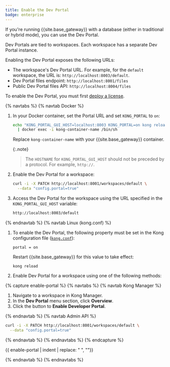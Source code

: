 ```yaml
---
title: Enable the Dev Portal
badge: enterprise
---
```


If you're running {{site.base_gateway}} with a database (either in traditional
or hybrid mode), you can use the Dev Portal.

Dev Portals are tied to workspaces. Each workspace has a separate Dev Portal instance.

Enabling the Dev Portal exposes the following URLs:
* The workspace's Dev Portal URL.
For example, for the `default` workspace, the URL is: `http://localhost:8003/default`.
* Dev Portal files endpoint: `http://localhost:8001/files`
* Public Dev Portal files API: `http://localhost:8004/files`

To enable the Dev Portal, you must first [deploy a license](/gateway/{{page.release}}/licenses/deploy/).

{% navtabs %}
{% navtab Docker %}

1. In your Docker container, set the Portal URL and set `KONG_PORTAL` to `on`:

    ```sh
    echo "KONG_PORTAL_GUI_HOST=localhost:8003 KONG_PORTAL=on kong reload exit" \
      | docker exec -i kong-container-name /bin/sh
    ```

    Replace `kong-container-name` with your {{site.base_gateway}} container.

    {:.note}
    > The `HOSTNAME` for `KONG_PORTAL_GUI_HOST` should not be preceded by a protocol. For example, `http://`.

1. Enable the Dev Portal for a workspace:

    ```sh
    curl -i -X PATCH http://localhost:8001/workspaces/default \
      --data "config.portal=true"
    ```

1. Access the Dev Portal for the workspace using the URL specified
in the `KONG_PORTAL_GUI_HOST` variable:

    ```sh
    http://localhost:8003/default
    ```

{% endnavtab %}
{% navtab Linux (kong.conf) %}

1. To enable the Dev Portal, the following property must be set in the Kong
configuration file ([`kong.conf`](/gateway/{{page.release}}/production/kong-conf/)):

   ```
   portal = on
   ```

   Restart {{site.base_gateway}} for this value to take effect:

   ```
   kong reload
   ```

1. Enable Dev Portal for a workspace using one of the following methods:

{% capture enable-portal %}
{% navtabs %}
{% navtab Kong Manager %}

<!-- vale off -->
1. Navigate to a workspace in Kong Manager.
2. In the **Dev Portal** menu section, click **Overview**.
3. Click the button to **Enable Developer Portal**.
<!-- vale on -->

{% endnavtab %}
{% navtab Admin API %}

```bash
curl -i -X PATCH http://localhost:8001/workspaces/default \
  --data "config.portal=true"
```

{% endnavtab %}
{% endnavtabs %}
{% endcapture %}

{{ enable-portal | indent | replace: " </code>", "</code>"}}

{% endnavtab %}
{% endnavtabs %}

